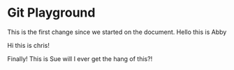 # Git Playground

This is the first change since we started on the document.
Hello this is Abby

Hi this is chris!

Finally!  This is Sue will I ever get the hang of this?!
